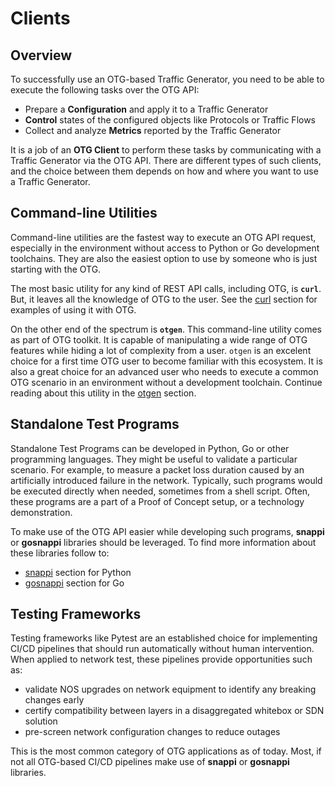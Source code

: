 # Clients

## Overview
 
To successfully use an OTG-based Traffic Generator, you need to be able to execute the following tasks over the OTG API:
 
* Prepare a **Configuration** and apply it to a Traffic Generator
* **Control** states of the configured objects like Protocols or Traffic Flows
* Collect and analyze **Metrics** reported by the Traffic Generator
 
It is a job of an **OTG Client** to perform these tasks by communicating with a Traffic Generator via the OTG API. There are different types of such clients, and the choice between them depends on how and where you want to use a Traffic Generator.
 
## Command-line Utilities
 
Command-line utilities are the fastest way to execute an OTG API request, especially in the environment without access to Python or Go development toolchains. They are also the easiest option to use by someone who is just starting with the OTG.
 
The most basic utility for any kind of REST API calls, including OTG, is **`curl`**. But, it leaves all the knowledge of OTG to the user. See the [curl](clients/curl.md) section for examples of using it with OTG.
 
On the other end of the spectrum is **`otgen`**. This command-line utility comes as part of OTG toolkit. It is capable of manipulating a wide range of OTG features while hiding a lot of complexity from a user. `otgen` is an excelent choice for a first time OTG user to become familiar with this ecosystem. It is also a great choice for an advanced user who needs to execute a common OTG scenario in an environment without a development toolchain. Continue reading about this utility in the [otgen](clients/otgen.md) section.
 
## Standalone Test Programs
 
Standalone Test Programs can be developed in Python, Go or other programming languages. They might be useful to validate a particular scenario. For example, to measure a packet loss duration caused by an artificially introduced failure in the network. Typically, such programs would be executed directly when needed, sometimes from a shell script. Often, these programs are a part of a Proof of Concept setup, or a technology demonstration.
 
To make use of the OTG API easier while developing such programs, **snappi** or **gosnappi** libraries should be leveraged. To find more information about these libraries follow to:
 
* [snappi](clients/snappi.md) section for Python
* [gosnappi](clients/gosnappi.md) section for Go
 
## Testing Frameworks
 
Testing frameworks like Pytest are an established choice for implementing CI/CD pipelines that should run automatically without human intervention. When applied to network test, these pipelines provide opportunities such as:
 
* validate NOS upgrades on network equipment to identify any breaking changes early
* certify compatibility between layers in a disaggregated whitebox or SDN solution
* pre-screen network configuration changes to reduce outages
 
This is the most common category of OTG applications as of today. Most, if not all OTG-based CI/CD pipelines make use of **snappi** or **gosnappi** libraries.
 